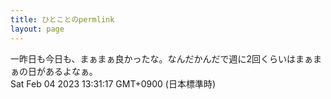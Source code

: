 ```yaml
---
title: ひとことのpermlink
layout: page
---
```

<div class="box" dt="1675485077063">
  一昨日も今日も、まぁまぁ良かったな。なんだかんだで週に2回くらいはまぁまぁの日があるよなぁ。
  <div class="content is-small">Sat Feb 04 2023 13:31:17 GMT+0900 (日本標準時)</div>
</div>